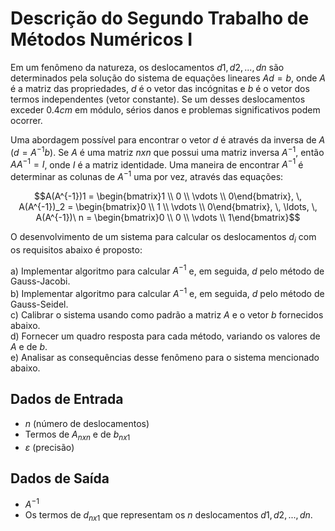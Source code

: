 # Descrição do Segundo Trabalho de Métodos Numéricos I

Em um fenômeno da natureza, os deslocamentos $d1, d2, ..., dn$ são determinados pela solução do sistema de equações lineares $Ad = b$, onde $A$ é a matriz das propriedades, $d$ é o vetor das incógnitas e $b$ é o vetor dos termos independentes (vetor constante). Se um desses deslocamentos exceder $0.4 cm$ em módulo, sérios danos e problemas significativos podem ocorrer.

Uma abordagem possível para encontrar o vetor $d$ é através da inversa de $A$ $(d = A^{-1}b)$. Se $A$ é uma matriz $n x n$ que possui uma matriz inversa $A^{-1}$, então $AA^{-1} = I$, onde $I$ é a matriz identidade. Uma maneira de encontrar $A^{-1}$ é determinar as colunas de $A^{-1}$ uma por vez, através das equações:<br>

$$A(A^{-1})1 = \begin{bmatrix}1 \\ 0 \\ \vdots \\ 0\end{bmatrix}, \, A(A^{-1})_2 = \begin{bmatrix}0 \\ 1 \\ \vdots \\ 0\end{bmatrix}, \, \ldots, \, A(A^{-1})\ n = \begin{bmatrix}0 \\ 0 \\ \vdots \\ 1\end{bmatrix}$$


O desenvolvimento de um sistema para calcular os deslocamentos $d_i$ com os requisitos abaixo é proposto:

a) Implementar algoritmo para calcular $A^{-1}$ e, em seguida, $d$ pelo método de Gauss-Jacobi.  
b) Implementar algoritmo para calcular $A^{-1}$ e, em seguida, $d$ pelo método de Gauss-Seidel.  
c) Calibrar o sistema usando como padrão a matriz $A$ e o vetor $b$ fornecidos abaixo.  
d) Fornecer um quadro resposta para cada método, variando os valores de $A$ e de $b$.  
e) Analisar as consequências desse fenômeno para o sistema mencionado abaixo.

## Dados de Entrada

- $n$ (número de deslocamentos)
- Termos de $A_{n x n}$ e de $b_{n x 1}$
- $ε$ (precisão)

## Dados de Saída

- $A^{-1}$
- Os termos de $d_{n x 1}$ que representam os $n$ deslocamentos $d1, d2, ..., dn$.
